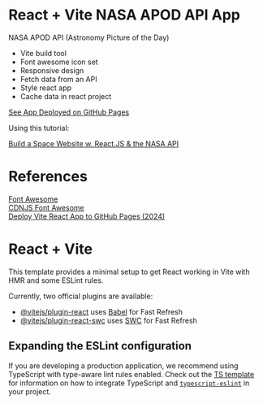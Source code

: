 # React + Vite NASA APOD API App

NASA APOD API (Astronomy Picture of the Day)

* Vite build tool
* Font awesome icon set
* Responsive design
* Fetch data from an API
* Style react app
* Cache data in react project

[See App Deployed on GitHub Pages](https://joeaoregan.github.io/react-vite-nasa-apod-api-app/)

Using this tutorial:

[Build a Space Website w. React.JS & the NASA API](https://www.youtube.com/watch?v=5Gf6grFgoG8)

# References

[Font Awesome](https://fontawesome.com/)  
[CDNJS Font Awesome](https://cdnjs.com/libraries/font-awesome/6.5.1)  
[Deploy Vite React App to GitHub Pages (2024)](https://www.youtube.com/watch?v=Bk28snjHr7c)

# React + Vite

This template provides a minimal setup to get React working in Vite with HMR and some ESLint rules.

Currently, two official plugins are available:

- [@vitejs/plugin-react](https://github.com/vitejs/vite-plugin-react/blob/main/packages/plugin-react) uses [Babel](https://babeljs.io/) for Fast Refresh
- [@vitejs/plugin-react-swc](https://github.com/vitejs/vite-plugin-react/blob/main/packages/plugin-react-swc) uses [SWC](https://swc.rs/) for Fast Refresh

## Expanding the ESLint configuration

If you are developing a production application, we recommend using TypeScript with type-aware lint rules enabled. Check out the [TS template](https://github.com/vitejs/vite/tree/main/packages/create-vite/template-react-ts) for information on how to integrate TypeScript and [`typescript-eslint`](https://typescript-eslint.io) in your project.

